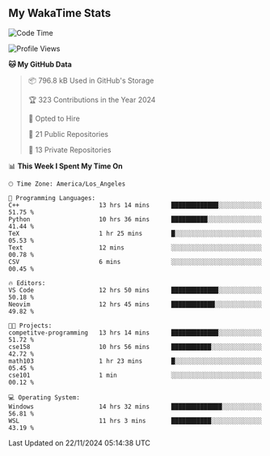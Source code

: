 ## My WakaTime Stats
<!--START_SECTION:waka-->
![Code Time](http://img.shields.io/badge/Code%20Time-159%20hrs%2045%20mins-blue)

![Profile Views](http://img.shields.io/badge/Profile%20Views-0-blue)

**🐱 My GitHub Data** 

> 📦 796.8 kB Used in GitHub's Storage 
 > 
> 🏆 323 Contributions in the Year 2024
 > 
> 💼 Opted to Hire
 > 
> 📜 21 Public Repositories 
 > 
> 🔑 13 Private Repositories 
 > 
📊 **This Week I Spent My Time On** 

```text
🕑︎ Time Zone: America/Los_Angeles

💬 Programming Languages: 
C++                      13 hrs 14 mins      █████████████░░░░░░░░░░░░   51.75 % 
Python                   10 hrs 36 mins      ██████████░░░░░░░░░░░░░░░   41.44 % 
TeX                      1 hr 25 mins        █░░░░░░░░░░░░░░░░░░░░░░░░   05.53 % 
Text                     12 mins             ░░░░░░░░░░░░░░░░░░░░░░░░░   00.78 % 
CSV                      6 mins              ░░░░░░░░░░░░░░░░░░░░░░░░░   00.45 % 

🔥 Editors: 
VS Code                  12 hrs 50 mins      █████████████░░░░░░░░░░░░   50.18 % 
Neovim                   12 hrs 45 mins      ████████████░░░░░░░░░░░░░   49.82 % 

🐱‍💻 Projects: 
competitve-programming   13 hrs 14 mins      █████████████░░░░░░░░░░░░   51.72 % 
cse158                   10 hrs 56 mins      ███████████░░░░░░░░░░░░░░   42.72 % 
math103                  1 hr 23 mins        █░░░░░░░░░░░░░░░░░░░░░░░░   05.45 % 
cse101                   1 min               ░░░░░░░░░░░░░░░░░░░░░░░░░   00.12 % 

💻 Operating System: 
Windows                  14 hrs 32 mins      ██████████████░░░░░░░░░░░   56.81 % 
WSL                      11 hrs 3 mins       ███████████░░░░░░░░░░░░░░   43.19 % 
```


 Last Updated on 22/11/2024 05:14:38 UTC
<!--END_SECTION:waka-->
